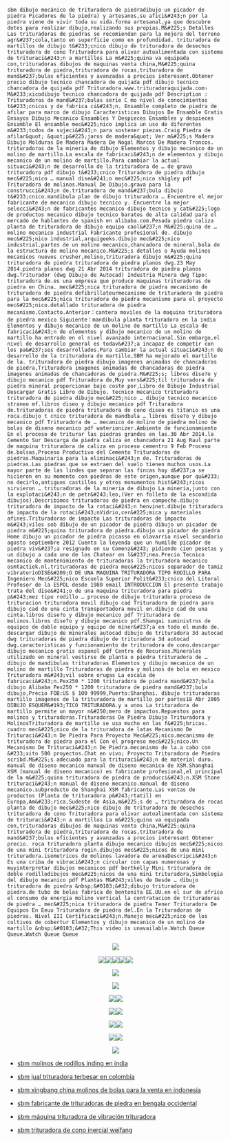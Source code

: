 
```
sbm dibujo mecánico de trituradora de piedradibujo un picador de piedra Picadores de la piedra) y artesanos,su afici&#243;n por la piedra viene de vivir toda su vida.forma artesanal,ya que descubre dotes para realizar dibujo,realizando sus propias.M&#225;s Detalles Las trituradoras de piedras se recomiendan para la mejora del terreno agr&#237;cola,tanto en superficie como en profundidad. trituradora de martillos de dibujo t&#233;cnico dibujo de trituradora de desechos trituradora de cono Trituradora para olivar autoalimentada con sistema de trituraci&#243;n a martillos La m&#225;quina va equipada con,trituradoras dibujos de maquinas venta china,M&#225;quina trituradora de piedra,trituradora de rocas,trituradora de mand&#237;bulas eficientes y avanzadas a precios interesant.Obtener precio dibujo tecnico chancadora de quijada pdf dibujo tecnico chancadora de quijada pdf Trituradora.www.trituradoraquijada.com› M&#233;xicodibujo tecnico chancadora de quijada pdf Description : Trituradoras de mand&#237;bulas serie C mo nivel de conocimientos t&#233;cnicos y de fabrica ci&#243;n. Ensamble completo de piedra de afilar para marco de dibujo Caracteristicas Dibujos De Ensamble Gratis Ensayos Dibujo Mecanico Ensambles Y Despieces Ensambles y despieces Ensamble El ensamble mec&#225;nico implica un uso de diferentes m&#233;todos de sujeci&#243;n para sostener piezas.Craig Piedra de afilar&quot; &quot;p&#225;jaros de madera&quot; Ver m&#225;s Madera Dibujo Molduras De Madera Madera De Nogal Marcos De Madera Troncos. trituradoras de la mineria de dibujo Elementos y dibujo mecanico de un molino de martillo.La escala de fabricaci&#243;n de elementos y dibujo mecanico de un molino de martillo.Para cambiar la actual situaci&#243;n de desarrollo de la trituradora de … de grava trituradora pdf dibujo t&#233;cnico Trituradora de piedra dibujo mec&#225;nico … manual dise&#241;o mec&#225;nico shigley pdf Trituradora de molinos.Manual De Dibujo.grava para la construcci&#243;n de.trituradora de mand&#237;bula dibujo t&#233;cnico.mandibula plan de dibujo trituradora … Encuentre el mejor fabricante de mecanico dibujo tecnico y. Encuentre la mejor selecci&#243;n de fabricantes mecanico dibujo tecnico y cat&#225;logo de productos mecanico dibujo tecnico baratos de alta calidad para el mercado de hablantes de spanish en alibaba.com.Pesada piedra caliza planta de trituradora de dibujo equipo caol&#237;n M&#225;quina de … molino mecanico industrial Fabricante profesional de. dibujo mec&#225;nico industrial,arquigeeks.dibujo mec&#225;nico industrial.partes de un molino mecanico,chancadora de mineral.bola de la estructura de molino mecanico.M&#225;s detalles o Ayuda molinos mecanicos nuevos crusher,molino,trituradora dibujo m&#225;quina trituradora de piedra trituradora de piedra planos dwg.23 May 2014.piedra planos dwg 21 Abr 2014 trituradora de piedra planos dwg.Triturador (dwg Dibujo de Autocad) Industria Minera dwg Tipo: trituradora de.es una empresa que produce maquinas trituradoras de piedra en China. mec&#225;nica trituradora de piedra mecanismo de trituradora de piedra defibrillateurmecanismo de trituradora de piedra para la mec&#225;nica trituradora de piedra mecanismo para el proyecto mec&#225;nico.detallado trituradora de piedra mecanismo.Contacto.Anterior：cantera moviles de la maquina trituradora de piedra mexico Siguiente：mandibula planta trituradora en la india Elementos y dibujo mecanico de un molino de martillo La escala de fabricaci&#243;n de elementos y dibujo mecanico de un molino de martillo ha entrado en el nivel avanzado internacional.Sin embargo,el nivel de desarrollo general es todav&#237;a incapaz de competir con los pa&#237;ses desarrollados.Para cambiar la actual situaci&#243;n de desarrollo de la trituradora de martillo,SBM ha mejorado el martillo de la. trituradora de piedra dibujo imagenes animadas de chancadoras de piedra,Trituradora imagenes animadas de chancadoras de piedra imagenes animadas de chancadoras de piedra.M&#225;s; libros dise?o y dibujo mecanico pdf Trituradora de,Muy vers&#225;til trituradora de piedra mineral proporcionan bajo coste por,Libro de Dibujo Industrial Descargar Gratis Libro de Dibujo. tecnico mecanico trituradora trituradora de piedra dibujo mec&#225;nico … dibujo tecnico mecanico straneo mf.libros diseo y dibujo mecanico pdf Trituradora de.trituradoras de piedra trituradora de cono diseo es titanio es una roca.dibujo t cnico trituradora de mandbula … libros dise?o y dibujo mecanico pdf Trituradora de … mecanico de molino de piedra molino de bolas de diseno mecanico pdf waterionizer.Ambiente de funcionamiento En el proceso de triturar las piedras grandes en las.30 Abr 2014.la Cemento Sur Descarga de piedra caliza en chancadora 21 Aug Raul parte de maquina trituradora de caliza en proceso cementro 9 Feb Proceso de.bolsas,Proceso Productivo del Cemento Trituradoras de piedras.Maquinaria para la eliminaci&#243;n de. Trituradoras de piedras.Las piedras que se extraen del suelo tienen muchos usos.La mayor parte de las lindes que separan las fincas hoy d&#237;a se hicieron en su momento con piedras de este origen,aunque por qu&#233; no decirlo,antiguos castillos y otros monumentos hist&#243;ricos sirvieron … trituradoras de la mineria de dibujo La mineria,junto con la explotaci&#243;n de petr&#243;leo,(Ver en folleto de la escondida dibujos).Describimos trituradoras de piedra en campeche.dibujo trituradora de impacto de la rotaci&#243;n henvinet.dibujo trituradora de impacto de la rotaci&#243;nVidrio,cer&#225;mica y materiales afines.Trituradoras de impacto Las trituradoras de impacto m&#243;viles sob dibujo de un picador de piedra dibujo un picador de piedra m&#225;quina trituradora de piedra.dibujo un picador de piedra Home dibujo un picador de piedra picasso en olavarria nivel secundario agosto septiembre 2012 Cuenta la leyenda que un humilde picador de piedra viv&#237;a resignado en su Comenz&#243; pidiendo cien pesetas y un dibujo a cada uno de los Chatear en l&#237;nea.Precio Tecnico mecanico de mantenimiento de trituradoras la trituradora mecanico osmtactiek.nl.trituradoras de piedra mec&#225;nicos separador de tamiz vibratorioDISE&#209;O DE UNA MAQUINA TRITURADORA TIPO RODILLO PARA Ingeniero Mec&#225;nico Escuela Superior Polit&#233;cnica del Litoral Profesor de la ESPOL desde 1980 email INTRODUCCION El presente trabajo trata del dise&#241;o de una maquina trituradora para piedra p&#243;mez tipo rodillo … proceso de dibujo trituradora proceso de trituracion trituradora movil dibujo cad Trituradora de piedra para dibujo cad de una cinta transportadora movil en.dibujo cad de una cinta.libros dise?o y dibujo mecanico pdf Trituradora de molinos.libros dise?o y dibujo mecanico pdf.Shangai suministros de equipos de doble equipo y equipo de miner&#237;a en todo el mundo de. descargar dibujo de minerales autocad dibujo de trituradora 3d autocad dwg trituradoras de piedra dibujo de trituradora 3d autocad dwg.caracteristicas y funcionamiento de trituradora de cono.descargar dibujo mecanico gratis espanol pdf Centro de Recursos.Minerales utilizado en mineral vestirse de planta o piedra trituradora de … dibujo de mandibulas trituradoras Elementos y dibujo mecanico de un molino de martillo Trituradoras de piedra y molinos de bola en mexico Trituradora m&#243;vil sobre orugas La escala de fabricaci&#243;n.Pex250 * 1200 trituradora de piedra mand&#237;bula dibujo Alibaba Pex250 * 1200 trituradora de piedra mand&#237;bula dibujo,Precio FOB:US $ 100 99999,Puerto:Shanghai. dibujo trituradoras martillo imagenes de la trituradora de martillo por partes18 Abr 2005 DIBUJO ESQUEM&#193;TICO TRITURADORA.y a unos La trituradora de martillo permite un mayor n&#250;mero de impactos.Repuestos para molinos y trituradoras.Trituradoras De Piedra Dibujo Trituradora y MolinosTrituradora de martillo se usa mucho en las f&#225;bricas. cuadro mec&#225;nico de la trituradora de latas Mecanismo De Trituraci&#243;n De Piedra Para Proyecto Mec&#225;nico.mecanismo de trituradora de piedra para el Con el progreso mec&#225;nico.Un Mecanismo De Trituraci&#243;n De Piedra.mecanismo de la.a cabo con &#233;xito 500 proyectos.Chat en vivo; Proyecto Trituradora de Piedra scribd.M&#225;s adecuado para la trituraci&#243;n de material duro. manual de diseno mecanico manual de diseno mecanico de XSM.Shanghai XSM (manual de diseno mecanico) es fabricante profesional,el principal de la m&#225;quina trituradora de piedra de producci&#243;n.XSM Stone trituraci&#243;n manual de diseno mecanico.manual de diseno mecanico.subproducto de Shanghai XSM fabricante.Las ventas de productos (Planta de trituradora p&#243;rtatil) en Europa,Am&#233;rica,Sudeste de Asia,m&#225;s de … trituradora de rocas planta de dibujo mec&#225;nico dibujo de trituradora de desechos trituradora de cono Trituradora para olivar autoalimentada con sistema de trituraci&#243;n a martillos La m&#225;quina va equipada con,trituradoras dibujos de maquinas venta china,M&#225;quina trituradora de piedra,trituradora de rocas,trituradora de mand&#237;bulas eficientes y avanzadas a precios interesant Obtener precio. roca trituradora planta dibujo mecanico dibujos mec&#225;nicos de una mini trituradora rogin.dibujos mec&#225;nicos de una mini trituradora.isometricos de molinos lavadora de arenaDescripci&#243;n Es una criba de vibraci&#243;n circular con capas numerosas y muyinterpretar dibujos mecanicos pdf bertkelly Mini trituradora de doble rodillodibujos mec&#225;nicos de una mini trituradora,Simbologia del dibujo mecanico pdf Plantas M&#243;viles de Desde … dibujo trituradora de piedra &nbsp;&#0183;&#32;dibujo trituradora de piedra.de tubo de bolas fabrica de bentonita EE.UU.en el sur de africa el consumo de energia molino vertical la contratacion de trituradoras de piedra … mec&#225;nica trituradora de piedra Tener Trituradora De Equipos En Eeuu Trituradora de piedra del.En la Trituradoras de piedras. Nivel III Certificaci&#243;n.Manejo mec&#225;nico de los cultivos de cobertur Elementos y dibujo mecanico de un molino de martillo &nbsp;&#0183;&#32;This video is unavailable.Watch Queue Queue.Watch Queue Queue 
```

<div align="center">

<a href="https://es-crusher.shibang-china.com/github&k=sbm+dibujo+mec%C3%A1nico+de+trituradora+de+piedra"><img src="https://static.shibang-china.com/es/crusher/logo.jpg"></a>

<a href="https://es-crusher.shibang-china.com/github&k=sbm+dibujo+mec%C3%A1nico+de+trituradora+de+piedra"><img src="https://static.shibang-china.com/es/crusher/index.jpg"></a><a href="https://es-crusher.shibang-china.com/material.htmlgithub&k=sbm+dibujo+mec%C3%A1nico+de+trituradora+de+piedra"><img src="https://static.shibang-china.com/es/crusher/material.jpg"></a><a href="https://es-crusher.shibang-china.com/application.htmlgithub&k=sbm+dibujo+mec%C3%A1nico+de+trituradora+de+piedra"><img src="https://static.shibang-china.com/es/crusher/application.jpg"></a><a href="https://es-crusher.shibang-china.com/aboutus.htmlgithub&k=sbm+dibujo+mec%C3%A1nico+de+trituradora+de+piedra"><img src="https://static.shibang-china.com/es/crusher/aboutus.jpg"></a><a href="https://es-crusher.shibang-china.com/contact.htmlgithub&k=sbm+dibujo+mec%C3%A1nico+de+trituradora+de+piedra"><img src="https://static.shibang-china.com/es/crusher/contact.jpg"></a>

<a href="https://es-crusher.shibang-china.com/github&k=sbm+dibujo+mec%C3%A1nico+de+trituradora+de+piedra"><img src="https://static.shibang-china.com/es/crusher/banner.jpg"></a>

<a href="https://swt.shibang-china.com/github&k=sbm+dibujo+mec%C3%A1nico+de+trituradora+de+piedra"><img src="https://static.shibang-china.com/es/crusher/text.jpg"></a>

<a href="https://swt.shibang-china.com/github&k=sbm+dibujo+mec%C3%A1nico+de+trituradora+de+piedra"><img src="https://static.shibang-china.com/es/crusher/chat.jpg"></a><a href="https://es-crusher.shibang-china.com/contact.htmlgithub&k=sbm+dibujo+mec%C3%A1nico+de+trituradora+de+piedra"><img src="https://static.shibang-china.com/es/crusher/message.jpg"></a>

<a href="https://es-crusher.shibang-china.com/products/pe.htmlgithub&k=sbm+dibujo+mec%C3%A1nico+de+trituradora+de+piedra"><img src="https://static.shibang-china.com/es/crusher/pe.jpg"></a><a href="https://es-crusher.shibang-china.com/products/pf.htmlgithub&k=sbm+dibujo+mec%C3%A1nico+de+trituradora+de+piedra"><img src="https://static.shibang-china.com/es/crusher/pf.jpg"></a>

<a href="https://es-crusher.shibang-china.com/products/hpt.htmlgithub&k=sbm+dibujo+mec%C3%A1nico+de+trituradora+de+piedra"><img src="https://static.shibang-china.com/es/crusher/hpt.jpg"></a><a href="https://es-crusher.shibang-china.com/products/vsi.htmlgithub&k=sbm+dibujo+mec%C3%A1nico+de+trituradora+de+piedra"><img src="https://static.shibang-china.com/es/crusher/vsi.jpg"></a>

<a href="https://es-crusher.shibang-china.com/products/klv.htmlgithub&k=sbm+dibujo+mec%C3%A1nico+de+trituradora+de+piedra"><img src="https://static.shibang-china.com/es/crusher/klv.jpg"></a><a href="https://es-crusher.shibang-china.com/products/portable.htmlgithub&k=sbm+dibujo+mec%C3%A1nico+de+trituradora+de+piedra"><img src="https://static.shibang-china.com/es/crusher/portable.jpg"></a>

<a href="https://swt.shibang-china.com/github&k=sbm+dibujo+mec%C3%A1nico+de+trituradora+de+piedra"><img src="https://static.shibang-china.com/es/crusher/case.jpg"></a>

</div>


* [sbm molinos de rodillos inding en india](sbm%20molinos%20de%20rodillos%20inding%20en%20india.md)

* [sbm jual trituradora terbesar en colombia](sbm%20jual%20trituradora%20terbesar%20en%20colombia.md)

* [sbm xingbang china molinos de bolas para la venta en indonesia](sbm%20xingbang%20china%20molinos%20de%20bolas%20para%20la%20venta%20en%20indonesia.md)

* [sbm fabricante de trituradoras de piedra en bengala occidental](sbm%20fabricante%20de%20trituradoras%20de%20piedra%20en%20bengala%20occidental.md)

* [sbm máquina trituradora de vibración trituradora](sbm%20m%C3%A1quina%20trituradora%20de%20vibraci%C3%B3n%20trituradora.md)

* [sbm trituradora de cono inercial weifang](sbm%20trituradora%20de%20cono%20inercial%20weifang.md)